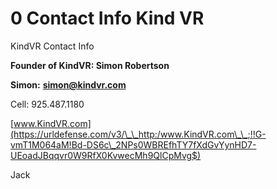 # 0 Contact Info Kind VR

KindVR Contact Info

**Founder of KindVR: Simon Robertson**

**Simon:** [**simon@kindvr.com**](mailto:simon@kindvr.com)

Cell: 925.487.1180

[www.KindVR.com](https://urldefense.com/v3/\_\_http:/www.KindVR.com\_\_;!!G-vmT1M064aM!Bd-DS6c\_2NPs0WBREfhTY7fXdGvYynHD7-UEoadJBqqvr0W9RfX0KvwecMh9QlCpMvg$)

Jack
